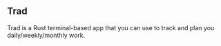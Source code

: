 ## Trad

Trad is a Rust terminal-based app that you can use to track and plan you daily/weekly/monthly work.
